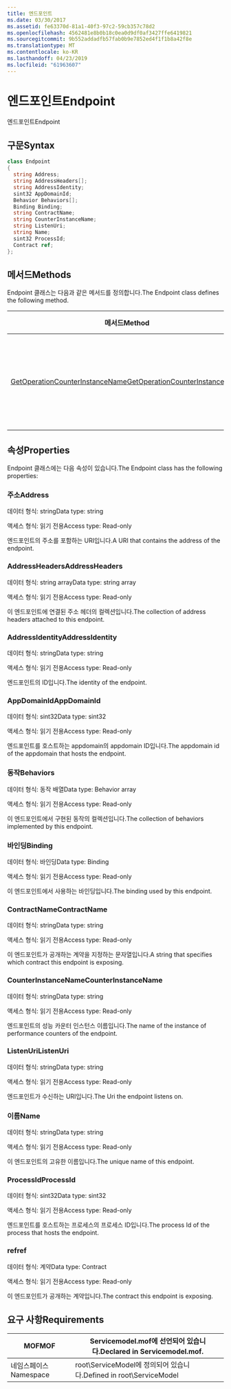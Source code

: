 ```yaml
---
title: 엔드포인트
ms.date: 03/30/2017
ms.assetid: fe63370d-81a1-40f3-97c2-59cb357c78d2
ms.openlocfilehash: 4562481e8b0b18c0ea0d9df0af3427ffe6419821
ms.sourcegitcommit: 9b552addadfb57fab0b9e7852ed4f1f1b8a42f8e
ms.translationtype: MT
ms.contentlocale: ko-KR
ms.lasthandoff: 04/23/2019
ms.locfileid: "61963607"
---
```

# <a name="endpoint"></a><span data-ttu-id="62907-102">엔드포인트</span><span class="sxs-lookup"><span data-stu-id="62907-102">Endpoint</span></span>
<span data-ttu-id="62907-103">엔드포인트</span><span class="sxs-lookup"><span data-stu-id="62907-103">Endpoint</span></span>  
  
## <a name="syntax"></a><span data-ttu-id="62907-104">구문</span><span class="sxs-lookup"><span data-stu-id="62907-104">Syntax</span></span>  
  
```csharp
class Endpoint  
{  
  string Address;  
  string AddressHeaders[];  
  string AddressIdentity;  
  sint32 AppDomainId;  
  Behavior Behaviors[];  
  Binding Binding;  
  string ContractName;  
  string CounterInstanceName;  
  string ListenUri;  
  string Name;  
  sint32 ProcessId;  
  Contract ref;  
};  
```  
  
## <a name="methods"></a><span data-ttu-id="62907-105">메서드</span><span class="sxs-lookup"><span data-stu-id="62907-105">Methods</span></span>  
 <span data-ttu-id="62907-106">Endpoint 클래스는 다음과 같은 메서드를 정의합니다.</span><span class="sxs-lookup"><span data-stu-id="62907-106">The Endpoint class defines the following method.</span></span>  
  
|<span data-ttu-id="62907-107">메서드</span><span class="sxs-lookup"><span data-stu-id="62907-107">Method</span></span>|<span data-ttu-id="62907-108">설명</span><span class="sxs-lookup"><span data-stu-id="62907-108">Description</span></span>|  
|------------|-----------------|  
|[<span data-ttu-id="62907-109">GetOperationCounterInstanceName</span><span class="sxs-lookup"><span data-stu-id="62907-109">GetOperationCounterInstanceName</span></span>](../../../../../docs/framework/wcf/diagnostics/wmi/getoperationcounterinstancename.md)|<span data-ttu-id="62907-110">작업 성능 카운터 인스턴스 이름을 검색합니다.</span><span class="sxs-lookup"><span data-stu-id="62907-110">Retrieves the operation performance counter instance name</span></span>|  
  
## <a name="properties"></a><span data-ttu-id="62907-111">속성</span><span class="sxs-lookup"><span data-stu-id="62907-111">Properties</span></span>  
 <span data-ttu-id="62907-112">Endpoint 클래스에는 다음 속성이 있습니다.</span><span class="sxs-lookup"><span data-stu-id="62907-112">The Endpoint class has the following properties:</span></span>  
  
### <a name="address"></a><span data-ttu-id="62907-113">주소</span><span class="sxs-lookup"><span data-stu-id="62907-113">Address</span></span>  
 <span data-ttu-id="62907-114">데이터 형식: string</span><span class="sxs-lookup"><span data-stu-id="62907-114">Data type: string</span></span>  
  
 <span data-ttu-id="62907-115">액세스 형식: 읽기 전용</span><span class="sxs-lookup"><span data-stu-id="62907-115">Access type: Read-only</span></span>  
  
 <span data-ttu-id="62907-116">엔드포인트의 주소를 포함하는 URI입니다.</span><span class="sxs-lookup"><span data-stu-id="62907-116">A URI that contains the address of the endpoint.</span></span>  
  
### <a name="addressheaders"></a><span data-ttu-id="62907-117">AddressHeaders</span><span class="sxs-lookup"><span data-stu-id="62907-117">AddressHeaders</span></span>  
 <span data-ttu-id="62907-118">데이터 형식: string array</span><span class="sxs-lookup"><span data-stu-id="62907-118">Data type: string array</span></span>  
  
 <span data-ttu-id="62907-119">액세스 형식: 읽기 전용</span><span class="sxs-lookup"><span data-stu-id="62907-119">Access type: Read-only</span></span>  
  
 <span data-ttu-id="62907-120">이 엔드포인트에 연결된 주소 헤더의 컬렉션입니다.</span><span class="sxs-lookup"><span data-stu-id="62907-120">The collection of address headers attached to this endpoint.</span></span>  
  
### <a name="addressidentity"></a><span data-ttu-id="62907-121">AddressIdentity</span><span class="sxs-lookup"><span data-stu-id="62907-121">AddressIdentity</span></span>  
 <span data-ttu-id="62907-122">데이터 형식: string</span><span class="sxs-lookup"><span data-stu-id="62907-122">Data type: string</span></span>  
  
 <span data-ttu-id="62907-123">액세스 형식: 읽기 전용</span><span class="sxs-lookup"><span data-stu-id="62907-123">Access type: Read-only</span></span>  
  
 <span data-ttu-id="62907-124">엔드포인트의 ID입니다.</span><span class="sxs-lookup"><span data-stu-id="62907-124">The identity of the endpoint.</span></span>  
  
### <a name="appdomainid"></a><span data-ttu-id="62907-125">AppDomainId</span><span class="sxs-lookup"><span data-stu-id="62907-125">AppDomainId</span></span>  
 <span data-ttu-id="62907-126">데이터 형식: sint32</span><span class="sxs-lookup"><span data-stu-id="62907-126">Data type: sint32</span></span>  
  
 <span data-ttu-id="62907-127">액세스 형식: 읽기 전용</span><span class="sxs-lookup"><span data-stu-id="62907-127">Access type: Read-only</span></span>  
  
 <span data-ttu-id="62907-128">엔드포인트를 호스트하는 appdomain의 appdomain ID입니다.</span><span class="sxs-lookup"><span data-stu-id="62907-128">The appdomain id of the appdomain that hosts the endpoint.</span></span>  
  
### <a name="behaviors"></a><span data-ttu-id="62907-129">동작</span><span class="sxs-lookup"><span data-stu-id="62907-129">Behaviors</span></span>  
 <span data-ttu-id="62907-130">데이터 형식: 동작 배열</span><span class="sxs-lookup"><span data-stu-id="62907-130">Data type: Behavior array</span></span>  
  
 <span data-ttu-id="62907-131">액세스 형식: 읽기 전용</span><span class="sxs-lookup"><span data-stu-id="62907-131">Access type: Read-only</span></span>  
  
 <span data-ttu-id="62907-132">이 엔드포인트에서 구현된 동작의 컬렉션입니다.</span><span class="sxs-lookup"><span data-stu-id="62907-132">The collection of behaviors implemented by this endpoint.</span></span>  
  
### <a name="binding"></a><span data-ttu-id="62907-133">바인딩</span><span class="sxs-lookup"><span data-stu-id="62907-133">Binding</span></span>  
 <span data-ttu-id="62907-134">데이터 형식: 바인딩</span><span class="sxs-lookup"><span data-stu-id="62907-134">Data type: Binding</span></span>  
  
 <span data-ttu-id="62907-135">액세스 형식: 읽기 전용</span><span class="sxs-lookup"><span data-stu-id="62907-135">Access type: Read-only</span></span>  
  
 <span data-ttu-id="62907-136">이 엔드포인트에서 사용하는 바인딩입니다.</span><span class="sxs-lookup"><span data-stu-id="62907-136">The binding used by this endpoint.</span></span>  
  
### <a name="contractname"></a><span data-ttu-id="62907-137">ContractName</span><span class="sxs-lookup"><span data-stu-id="62907-137">ContractName</span></span>  
 <span data-ttu-id="62907-138">데이터 형식: string</span><span class="sxs-lookup"><span data-stu-id="62907-138">Data type: string</span></span>  
  
 <span data-ttu-id="62907-139">액세스 형식: 읽기 전용</span><span class="sxs-lookup"><span data-stu-id="62907-139">Access type: Read-only</span></span>  
  
 <span data-ttu-id="62907-140">이 엔드포인트가 공개하는 계약을 지정하는 문자열입니다.</span><span class="sxs-lookup"><span data-stu-id="62907-140">A string that specifies which contract this endpoint is exposing.</span></span>  
  
### <a name="counterinstancename"></a><span data-ttu-id="62907-141">CounterInstanceName</span><span class="sxs-lookup"><span data-stu-id="62907-141">CounterInstanceName</span></span>  
 <span data-ttu-id="62907-142">데이터 형식: string</span><span class="sxs-lookup"><span data-stu-id="62907-142">Data type: string</span></span>  
  
 <span data-ttu-id="62907-143">액세스 형식: 읽기 전용</span><span class="sxs-lookup"><span data-stu-id="62907-143">Access type: Read-only</span></span>  
  
 <span data-ttu-id="62907-144">엔드포인트의 성능 카운터 인스턴스 이름입니다.</span><span class="sxs-lookup"><span data-stu-id="62907-144">The name of the instance of performance counters of the endpoint.</span></span>  
  
### <a name="listenuri"></a><span data-ttu-id="62907-145">ListenUri</span><span class="sxs-lookup"><span data-stu-id="62907-145">ListenUri</span></span>  
 <span data-ttu-id="62907-146">데이터 형식: string</span><span class="sxs-lookup"><span data-stu-id="62907-146">Data type: string</span></span>  
  
 <span data-ttu-id="62907-147">액세스 형식: 읽기 전용</span><span class="sxs-lookup"><span data-stu-id="62907-147">Access type: Read-only</span></span>  
  
 <span data-ttu-id="62907-148">엔드포인트가 수신하는 URI입니다.</span><span class="sxs-lookup"><span data-stu-id="62907-148">The Uri the endpoint listens on.</span></span>  
  
### <a name="name"></a><span data-ttu-id="62907-149">이름</span><span class="sxs-lookup"><span data-stu-id="62907-149">Name</span></span>  
 <span data-ttu-id="62907-150">데이터 형식: string</span><span class="sxs-lookup"><span data-stu-id="62907-150">Data type: string</span></span>  
  
 <span data-ttu-id="62907-151">액세스 형식: 읽기 전용</span><span class="sxs-lookup"><span data-stu-id="62907-151">Access type: Read-only</span></span>  
  
 <span data-ttu-id="62907-152">이 엔드포인트의 고유한 이름입니다.</span><span class="sxs-lookup"><span data-stu-id="62907-152">The unique name of this endpoint.</span></span>  
  
### <a name="processid"></a><span data-ttu-id="62907-153">ProcessId</span><span class="sxs-lookup"><span data-stu-id="62907-153">ProcessId</span></span>  
 <span data-ttu-id="62907-154">데이터 형식: sint32</span><span class="sxs-lookup"><span data-stu-id="62907-154">Data type: sint32</span></span>  
  
 <span data-ttu-id="62907-155">액세스 형식: 읽기 전용</span><span class="sxs-lookup"><span data-stu-id="62907-155">Access type: Read-only</span></span>  
  
 <span data-ttu-id="62907-156">엔드포인트를 호스트하는 프로세스의 프로세스 ID입니다.</span><span class="sxs-lookup"><span data-stu-id="62907-156">The process Id of the process that hosts the endpoint.</span></span>  
  
### <a name="ref"></a><span data-ttu-id="62907-157">ref</span><span class="sxs-lookup"><span data-stu-id="62907-157">ref</span></span>  
 <span data-ttu-id="62907-158">데이터 형식: 계약</span><span class="sxs-lookup"><span data-stu-id="62907-158">Data type: Contract</span></span>  
  
 <span data-ttu-id="62907-159">액세스 형식: 읽기 전용</span><span class="sxs-lookup"><span data-stu-id="62907-159">Access type: Read-only</span></span>  
  
 <span data-ttu-id="62907-160">이 엔드포인트가 공개하는 계약입니다.</span><span class="sxs-lookup"><span data-stu-id="62907-160">The contract this endpoint is exposing.</span></span>  
  
## <a name="requirements"></a><span data-ttu-id="62907-161">요구 사항</span><span class="sxs-lookup"><span data-stu-id="62907-161">Requirements</span></span>  
  
|<span data-ttu-id="62907-162">MOF</span><span class="sxs-lookup"><span data-stu-id="62907-162">MOF</span></span>|<span data-ttu-id="62907-163">Servicemodel.mof에 선언되어 있습니다.</span><span class="sxs-lookup"><span data-stu-id="62907-163">Declared in Servicemodel.mof.</span></span>|  
|---------|-----------------------------------|  
|<span data-ttu-id="62907-164">네임스페이스</span><span class="sxs-lookup"><span data-stu-id="62907-164">Namespace</span></span>|<span data-ttu-id="62907-165">root\ServiceModel에 정의되어 있습니다.</span><span class="sxs-lookup"><span data-stu-id="62907-165">Defined in root\ServiceModel</span></span>|
